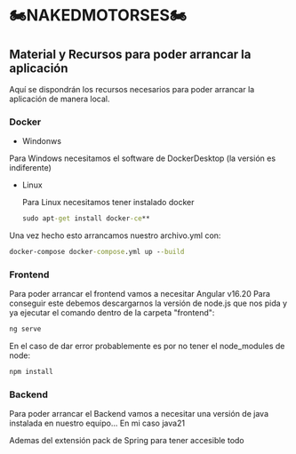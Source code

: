 # 🏍️NAKEDMOTORSES🏍️

## Material y Recursos para poder arrancar la aplicación

Aquí se dispondrán los recursos necesarios para poder arrancar la aplicación de manera local.

### Docker

- Windonws 

Para Windows necesitamos el software de DockerDesktop (la versión es indiferente)

- Linux
  
  Para Linux necesitamos tener instalado docker 
  ```cmd
  sudo apt-get install docker-ce**
  ```


Una vez hecho esto arrancamos nuestro archivo.yml con: 

```cmd
docker-compose docker-compose.yml up --build
```

### Frontend

Para poder arrancar el frontend vamos a necesitar Angular v16.20 
Para conseguir este debemos descargarnos la versión de node.js que nos pida y ya ejecutar el comando
dentro de la carpeta "frontend":

```cmd 
ng serve
```

En el caso de dar error probablemente es por no tener el node_modules de node:

```cmd 
npm install
```

### Backend

Para poder arrancar el Backend vamos a necesitar una versión de java instalada en nuestro equipo... En mi caso java21

Ademas del extensión pack de Spring para tener accesible todo